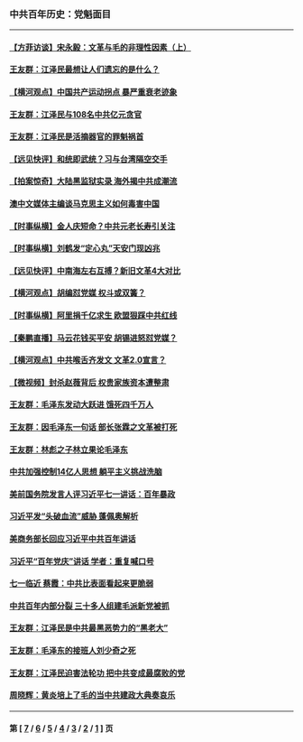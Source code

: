 ### 中共百年历史：党魁面目
---
#### [【方菲访谈】宋永毅：文革与毛的非理性因素（上）](../../pages/nf1176107/n13469956.md?03140430) 
#### [王友群：江泽民最想让人们遗忘的是什么？](../../pages/nf1176107/n13408949.md?03140430) 
#### [【横河观点】中国共产运动拐点 暴严重衰老迹象](../../pages/nf1176107/n13388333.md?03140430) 
#### [王友群：江泽民与108名中共亿元贪官](../../pages/nf1176107/n13352358.md?03140430) 
#### [王友群：江泽民是活摘器官的罪魁祸首](../../pages/nf1176107/n13336903.md?03140430) 
#### [【远见快评】和统即武统？习与台湾隔空交手](../../pages/nf1176107/n13297739.md?03140430) 
#### [【拍案惊奇】大陆黑监狱实录 海外揭中共成潮流](../../pages/nf1176107/n13288853.md?03140430) 
#### [澳中文媒体主编谈马克思主义如何毒害中国](../../pages/nf1176107/n13257387.md?03140430) 
#### [【时事纵横】金人庆短命？中共元老长寿引关注](../../pages/nf1176107/n13217934.md?03140430) 
#### [【时事纵横】刘鹤发“定心丸”天安门现凶兆](../../pages/nf1176107/n13215416.md?03140430) 
#### [【远见快评】中南海左右互搏？新旧文革4大对比](../../pages/nf1176107/n13214745.md?03140430) 
#### [【横河观点】胡编怼党媒 权斗或双簧？](../../pages/nf1176107/n13210864.md?03140430) 
#### [【时事纵横】阿里捐千亿求生 欧盟狠踩中共红线](../../pages/nf1176107/n13206431.md?03140430) 
#### [【秦鹏直播】马云花钱买平安 胡锡进怒怼党媒？](../../pages/nf1176107/n13206392.md?03140430) 
#### [【横河观点】中共喉舌齐发文 文革2.0宣言？](../../pages/nf1176107/n13201248.md?03140430) 
#### [【微视频】封杀赵薇背后 权贵家族资本遭整肃](../../pages/nf1176107/n13197798.md?03140430) 
#### [王友群：毛泽东发动大跃进 饿死四千万人](../../pages/nf1176107/n13177158.md?03140430) 
#### [王友群：因毛泽东一句话 部长张霖之文革被打死](../../pages/nf1176107/n13161711.md?03140430) 
#### [王友群：林彪之子林立果论毛泽东](../../pages/nf1176107/n13128622.md?03140430) 
#### [中共加强控制14亿人思想 躺平主义挑战洗脑](../../pages/nf1176107/n13094299.md?03140430) 
#### [美前国务院发言人评习近平七一讲话：百年暴政](../../pages/nf1176107/n13066986.md?03140430) 
#### [习近平发“头破血流”威胁 蓬佩奥解析](../../pages/nf1176107/n13063604.md?03140430) 
#### [美商务部长回应习近平中共百年讲话](../../pages/nf1176107/n13062903.md?03140430) 
#### [习近平“百年党庆”讲话 学者：重复喊口号](../../pages/nf1176107/n13061411.md?03140430) 
#### [七一临近 蔡霞：中共比表面看起来更脆弱](../../pages/nf1176107/n13056418.md?03140430) 
#### [中共百年内部分裂 三十多人组建毛派新党被抓](../../pages/nf1176107/n13044023.md?03140430) 
#### [王友群：江泽民是中共最黑恶势力的“黑老大”](../../pages/nf1176107/n13022180.md?03140430) 
#### [王友群：毛泽东的接班人刘少奇之死](../../pages/nf1176107/n12991772.md?03140430) 
#### [王友群：江泽民迫害法轮功 把中共变成最腐败的党](../../pages/nf1176107/n12947347.md?03140430) 
#### [周晓辉：黄炎培上了毛的当中共建政大典奏哀乐](../../pages/nf1176107/n12942780.md?03140430) 

---
#### 第 [ [7](./7.md?03140430) / [6](./6.md?03140430) / [5](./5.md?03140430) / [4](./4.md?03140430) / [3](./3.md?03140430) / [2](./2.md?03140430) / [1](./1.md?03140430) ] 页
